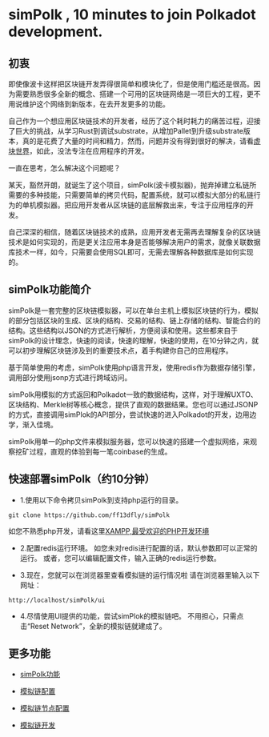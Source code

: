 # simPolk , 10 minutes to join Polkadot development.

## 初衷
即使像波卡这样把区块链开发弄得很简单和模块化了，但是使用门槛还是很高。因为需要熟悉很多全新的概念、搭建一个可用的区块链网络是一项巨大的工程，更不用说维护这个网络到新版本，在去开发更多的功能。

自己作为一个想应用区块链技术的开发者，经历了这个耗时耗力的痛苦过程，迎接了巨大的挑战，从学习Rust到调试substrate，从增加Pallet到升级substrate版本，真的是花费了大量的时间和精力，然而，问题并没有得到很好的解决，请看[虚块世界](https://github.com/ff13dfly/VirtualBlockWorld)，如此，没法专注在应用程序的开发。

一直在思考，怎么解决这个问题呢？

某天，豁然开朗，就诞生了这个项目，simPolk(波卡模拟器)，抛弃掉建立私链所需要的多种技能，只需要简单的拷贝代码，配置系统，就可以模拟大部分的私链行为的单机模拟器。把应用开发者从区块链的底层解救出来，专注于应用程序的开发。

自己深深的相信，随着区块链技术的成熟，应用开发者无需再去理解复杂的区块链技术是如何实现的，而是更关注应用本身是否能够解决用户的需求，就像关联数据库技术一样，如今，只需要会使用SQL即可，无需去理解各种数据库是如何实现的。

## simPolk功能简介
simPolk是一套完整的区块链模拟器，可以在单台主机上模拟区块链的行为，模拟的部分包括区块的生成、区块的结构、交易的结构、链上存储的结构、智能合约的结构。这些结构以JSON的方式进行解析，方便阅读和使用。这些都来自于simPolk的设计理念，快速的阅读，快速的理解，快速的使用，在10分钟之内，就可以初步理解区块链涉及到的重要技术点，着手构建你自己的应用程序。

基于简单使用的考虑，simPolk使用php语言开发，使用redis作为数据存储引擎，调用部分使用jsonp方式进行跨域访问。

simPolk用模拟的方式返回和Polkadot一致的数据结构，这样，对于理解UXTO、区块结构、Merkle树等核心概念，提供了直观的数据结果。您也可以通过JSONP的方式，直接调用simPlok的API部分，尝试快速的进入Polkadot的开发，边用边学，渐入佳境。

simPolk用单一的php文件来模拟服务器，您可以快速的搭建一个虚拟网络，来观察挖矿过程，直观的体验到每一笔coinbase的生成。

## 快速部署simPolk（约10分钟）

* 1.使用以下命令拷贝simPolk到支持php运行的目录。
```
git clone https://github.com/ff13dfly/simPolk
```
如您不熟悉php开发，请看这里[XAMPP,最受欢迎的PHP开发环境](https://www.apachefriends.org/index.html)

* 2.配置redis运行环境。
如您未对redis进行配置的话，默认参数即可以正常的运行。
或者，您可以编辑配置文件，输入正确的redis运行参数。

* 3.现在，您就可以在浏览器里查看模拟链的运行情况啦
请在浏览器里输入以下网址：
```
http://localhost/simPolk/ui
```

* 4.尽情使用UI提供的功能，尝试simPlok的模拟链吧。
不用担心，只需点击“Reset Network”，全新的模拟链就建成了。

## 更多功能

* [simPolk功能](manual/ui_zh.md)

* [模拟链配置](manual/config_zh.md)

* [模拟链节点配置](manual/node_zh.md)

* [模拟链开发](manual/api_zh.md)
